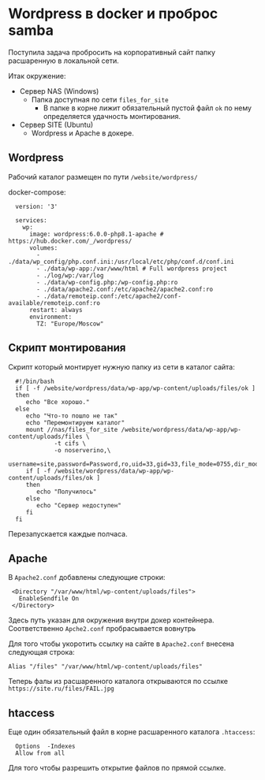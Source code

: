 # Wordpress в docker и проброс samba
 
Поступила задача пробросить на корпоративный сайт папку расшаренную в локальной сети.

Итак окружение:
 * Сервер NAS (Windows) 
    * Папка доступная по сети `files_for_site`
      * В папке в корне лижит обязательный пустой файл `ok` по нему определяется удачность монтирования. 
 * Сервер SITE (Ubuntu)
    * Wordpress и Apache в докере.



## Wordpress 
Рабочий каталог размещен по пути `/website/wordpress/`

docker-compose:
```
  version: '3'

  services:
    wp:
      image: wordpress:6.0.0-php8.1-apache # https://hub.docker.com/_/wordpress/
      volumes:
        - ./data/wp_config/php.conf.ini:/usr/local/etc/php/conf.d/conf.ini
        - ./data/wp-app:/var/www/html # Full wordpress project
        - ./log/wp:/var/log
        - ./data/wp-config.php:/wp-config.php:ro
        - ./data/apache2.conf:/etc/apache2/apache2.conf:ro
        - ./data/remoteip.conf:/etc/apache2/conf-available/remoteip.conf:ro
      restart: always
      environment:
        TZ: "Europe/Moscow"
```

## Скрипт монтирования
Скрипт который монтирует нужную папку из сети в каталог сайта:
```
  #!/bin/bash
  if [ -f /website/wordpress/data/wp-app/wp-content/uploads/files/ok ]
  then
     echo "Все хорошо."
  else
     echo "Что-то пошло не так"
     echo "Перемонтируем каталог"
     mount //nas/files_for_site /website/wordpress/data/wp-app/wp-content/uploads/files \
             -t cifs \
             -o noserverino,\
             username=site,password=Password,ro,uid=33,gid=33,file_mode=0755,dir_mode=0755
     if [ -f /website/wordpress/data/wp-app/wp-content/uploads/files/ok ]
     then  
        echo "Получилось"
     else
        echo "Сервер недоступен"
     fi
  fi
```
Перезапускается каждые полчаса.

## Apache

В `Apache2.conf` добавлены следующие строки:
```
 <Directory "/var/www/html/wp-content/uploads/files">
   EnableSendfile On
 </Directory>
```
Здесь путь указан для окружения внутри докер контейнера.
Соответственно `Apche2.conf` пробрасывается вовнутрь

Для того чтобы укоротить ссылку на сайте в `Apache2.conf` 
внесена следующая строка:
```
Alias "/files" "/var/www/html/wp-content/uploads/files"
```
Теперь фалы из расшаренного каталога открываются по ссылке `https://site.ru/files/FAIL.jpg`

## htaccess
Еще один обязательный файл в корне расшаренного каталога `.htaccess`:
```
  Options  -Indexes
  Allow from all
```
Для того чтобы разрешить открытие файлов по прямой ссылке.
